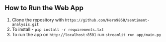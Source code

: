 ## How to Run the Web App

1. Clone the repository with `https://github.com/Hero9868/sentiment-analysis.git`
2. To install - `pip install -r requirements.txt`
3. To run the app on `http://localhost:8501` run `streamlit run app/main.py`
